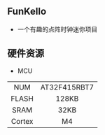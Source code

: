 
FunKello 
---
 * 一个有趣的点阵时钟迷你项目
  
硬件资源
---
* MCU
  
|||
|:-:|:-:|
|NUM|AT32F415RBT7|
|FLASH|128KB|
|SRAM|32KB|
|Cortex|M4|










